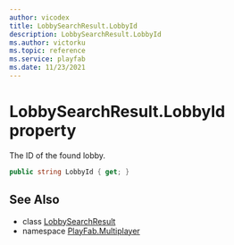 ```yaml
---
author: vicodex
title: LobbySearchResult.LobbyId
description: LobbySearchResult.LobbyId
ms.author: victorku
ms.topic: reference
ms.service: playfab
ms.date: 11/23/2021
---
```


# LobbySearchResult.LobbyId property

The ID of the found lobby.

```csharp
public string LobbyId { get; }
```

## See Also

* class [LobbySearchResult](../LobbySearchResult.md)
* namespace [PlayFab.Multiplayer](../../PlayFabMultiplayerSDK.md)

